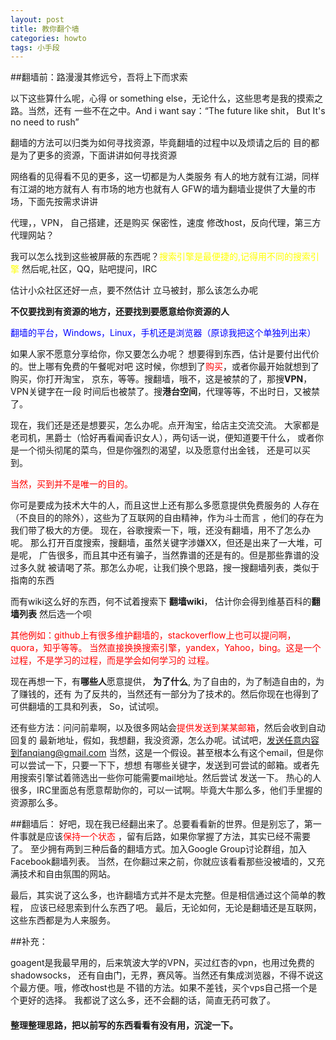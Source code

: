 ```yaml
---
layout: post
title: 教你翻个墙
categories: howto
tags: 小手段
---
```


##翻墙前：路漫漫其修远兮，吾将上下而求索

以下这些算什么呢，心得 or something else，无论什么，这些思考是我的摸索之路。当然，还有
一些不在之中。And i want say：“The future like shit， But It's no need to rush”



翻墙的方法可以归类为如何寻找资源，毕竟翻墙的过程中以及烦请之后的
目的都是为了更多的资源，下面讲讲如何寻找资源

网络看的见得看不见的更多，这一切都是为人类服务
有人的地方就有江湖，同样有江湖的地方就有人
有市场的地方也就有人
GFW的墙为翻墙业提供了大量的市场，下面先按需求讲讲

代理，，VPN， 自己搭建，还是购买
保密性，速度
修改host，反向代理，第三方代理网站？


我可以怎么找到这些被屏蔽的东西呢？<font color=yellow>搜索引擎是最便捷的,记得用不同的搜索引擎</font>
然后呢,社区，QQ，贴吧提问，IRC

估计小众社区还好一点，要不然估计
立马被封，那么该怎么办呢

**不仅要找到有资源的地方，还要找到要愿意给你资源的人**

<font color=blue> 翻墙的平台，Windows，Linux，手机还是浏览器（原谅我把这个单独列出来）</font>

如果人家不愿意分享给你，你又要怎么办呢？
想要得到东西，估计是要付出代价的。世上哪有免费的午餐呢对吧
这时候，你想到了<font color=red>购买</font>，或者你最开始就想到了购买，你打开淘宝，
京东，等等。搜翻墙，哦不，这是被禁的了，那搜**VPN**，VPN关键字在一段
时间后也被禁了。搜**港台空间**，代理等等，不出时日，又被禁了。


现在，我们还是还是想要买，怎么办呢。点开淘宝，给店主交流交流。
大家都是老司机，黑爵士（恰好再看闻香识女人），两句话一说，便知道要干什么，
或者你是一个彻头彻尾的菜鸟，但是你强烈的渴望，以及愿意付出金钱，
还是可以买到。

<font color=red>当然，买到并不是唯一的目的。</font>

你可是要成为技术大牛的人，而且这世上还有那么多愿意提供免费服务的
人存在（不良目的的除外），这些为了互联网的自由精神，作为斗士而言
，他们的存在为我们带了极大的方便。
现在，谷歌搜索一下，哦，还没有翻墙，用不了怎么办呢。
那么打开百度搜索，搜翻墙，虽然关键字涉嫌XX，但还是出来了一大堆，可是呢，
广告很多，而且其中还有骗子，当然靠谱的还是有的。但是那些靠谱的没过多久就
被请喝了茶。那怎么办呢，让我们换个思路，搜一搜翻墙列表，类似于指南的东西

而有wiki这么好的东西，何不试着搜索下 **翻墙wiki**， 估计你会得到维基百科的**翻墙列表**
然后选一个呗

<font color = red>
其他例如：github上有很多维护翻墙的，stackoverflow上也可以提问啊，quora，知乎等等。
当然直接换换搜索引擎，yandex，Yahoo，bing。这是一个过程，不是学习的过程，而是学会如何学习的
过程。
</font>

现在再想一下，有**哪些人**愿意提供， **为了什么**, 为了自由的，为了制造自由的，为了赚钱的，还有
为了反共的，当然还有一部分为了技术的。然后你现在也得到了可供翻墙的工具和列表，
So，试试呗。

还有些方法：问问前辈啊，以及很多网站会<font color = red >提供发送到某某邮箱</font>，然后会收到自动回复的
最新地址，假如，我想翻，我没资源，怎么办呢。试试吧，发送任意内容到fanqiang@gmail.com
当然，这是一个假设。甚至根本么有这个email，但是你可以尝试一下，只要一下下，想想
有哪些关键字，发送到可尝试的邮箱。或者先用搜索引擎试着筛选出一些你可能需要mail地址。然后尝试
发送一下。
热心的人很多，IRC里面总有愿意帮助你的，可以一试啊。毕竟大牛那么多，他们手里握的
资源那么多。

##翻墙后：
好吧，现在我已经翻出来了。总要看看新的世界。但是别忘了，第一件事就是应该<font color = red >保持一个状态</font>
，留有后路，如果你掌握了方法，其实已经不需要了。
至少拥有两到三种后备的翻墙方式。加入Google Group讨论群组，加入Facebook翻墙列表。
当然，在你翻过来之前，你就应该看看那些没被墙的，又充满技术和自由氛围的网站。




最后，其实说了这么多，也许翻墙方式并不是太完整。但是相信通过这个简单的教程，
应该已经思索到什么东西了吧。
最后，无论如何，无论是翻墙还是互联网，这些东西都是为人来服务。



##补充：

goagent是我最早用的，后来筑波大学的VPN，买过红杏的vpn，也用过免费的shadowsocks，
还有自由门，无界，赛风等。当然还有集成浏览器，不得不说这个最方便。哦，修改host也是
不错的方法。如果不差钱，买个vps自己搭一个是个更好的选择。
我都说了这么多，还不会翻的话，简直无药可救了。
	

#### 整理整理思路，把以前写的东西看看有没有用，沉淀一下。








